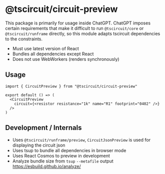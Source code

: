 # @tscircuit/circuit-preview

This package is primarily for usage inside ChatGPT. ChatGPT imposes certain requirements that make it difficult to run `@tscircuit/core` or `@tscircuit/runframe` directly, so this module adapts tscircuit dependencies to the constraints.

- Must use latest version of React
- Bundles all dependencies except React
- Does not use WebWorkers (renders synchronously)

## Usage

```tsx
import { CircuitPreview } from "@tscircuit/circuit-preview"

export default () => (
  <CircuitPreview
    circuit={<resistor resistance="1k" name="R1" footprint="0402" />}
  />
)
```

## Development / Internals

- Uses `@tscircuit/runframe/preview`, `CircuitJsonPreview` is used for displaying the circuit json
- Uses tsup to bundle all dependencies in browser mode
- Uses React Cosmos to preview in development
- Analyze bundle size from `tsup` `--metafile` output https://esbuild.github.io/analyze/

